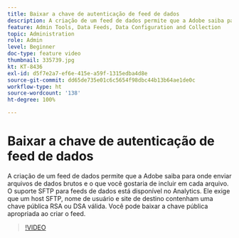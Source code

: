 ```yaml
---
title: Baixar a chave de autenticação de feed de dados
description: A criação de um feed de dados permite que a Adobe saiba para onde enviar arquivos de dados brutos e o que você gostaria de incluir em cada arquivo. O suporte SFTP para feeds de dados está disponível no Analytics. Ele exige que um host SFTP, nome de usuário e site de destino contenham uma chave pública RSA ou DSA válida. Você pode baixar a chave pública apropriada ao criar o feed.
feature: Admin Tools, Data Feeds, Data Configuration and Collection
topic: Administration
role: Admin
level: Beginner
doc-type: feature video
thumbnail: 335739.jpg
kt: KT-8436
exl-id: d5f7e2a7-ef6e-415e-a59f-1315edba4d8e
source-git-commit: dd65de735e01c6c5654f98dbc44b13b64ae1de0c
workflow-type: ht
source-wordcount: '138'
ht-degree: 100%

---
```


# Baixar a chave de autenticação de feed de dados

A criação de um feed de dados permite que a Adobe saiba para onde enviar arquivos de dados brutos e o que você gostaria de incluir em cada arquivo. O suporte SFTP para feeds de dados está disponível no Analytics. Ele exige que um host SFTP, nome de usuário e site de destino contenham uma chave pública RSA ou DSA válida. Você pode baixar a chave pública apropriada ao criar o feed.


>[!VIDEO](https://video.tv.adobe.com/v/335739/?quality=12&learn=on)
